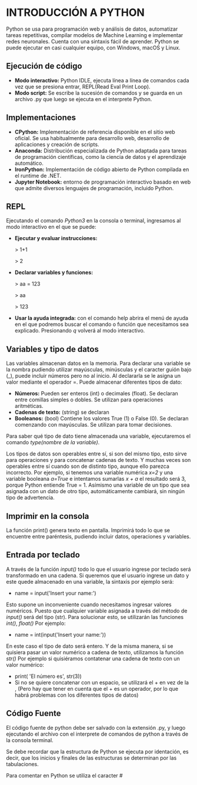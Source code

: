 # **INTRODUCCIÓN A PYTHON**

Python se usa para programación web y análisis de datos, automatizar tareas repetitivas, compilar modelos de Machine Learning e implementar redes neuronales. Cuenta con una sintaxis fácil de aprender. Python se puede ejecutar en casi cualquier equipo, con Windows, macOS y Linux.

## **Ejecución de código**
* **Modo interactivo:** Python IDLE, ejecuta línea a línea de comandos cada vez que se presiona entrar, REPL(Read Eval Print Loop).
* **Modo script:** Se escribe la sucesión de comandos y se guarda en un archivo .py que luego se ejecuta en el interprete Python.

## **Implementaciones**
* **CPython:** Implementación de referencia disponible en el sitio web oficial. Se usa habitualmente para desarrollo web, desarrollo de aplicaciones y creación de scripts.
* **Anaconda:** Distribución especializada de Python adaptada para tareas de programación científicas, como la ciencia de datos y el aprendizaje automático.
* **IronPython:** Implementación de código abierto de Python compilada en el runtime de .NET.
* **Jupyter Notebook:** entorno de programación interactivo basado en web que admite diversos lenguajes de programación, incluido Python.

## **REPL**
Ejecutando el comando *Python3* en la consola o terminal, ingresamos al modo interactivo en el que se puede:
* **Ejecutar y evaluar instrucciones:** 

    \> 1+1
    
    \> 2
* **Declarar variables y funciones:**

    \> aa = 123

    \> aa

    \> 123
* **Usar la ayuda integrada:** con el comando help abrira el menú de ayuda en el que podremos buscar el comando o función que necesitamos sea explicado. Presionando *q* volverá al modo interactivo.

## **Variables y tipo de datos**
Las variables almacenan datos en la memoria. Para declarar una variable se la nombra pudiendo utilizar mayúsculas, minúsculas y el caracter guión bajo (_), puede incluir números pero no al inicio. Al declararla se le asigna un valor mediante el operador =. Puede almacenar diferentes tipos de dato:
* **Números:** Pueden ser enteros (int) o decimales (float). Se declaran entre comillas simples o dobles. Se utilizan para operaciones aritméticas.
* **Cadenas de texto:** (string) se declaran
* **Booleanos:** (bool) Contiene los valores True (1) o False (0). Se declaran comenzando con mayúsculas. Se utilizan para tomar decisiones.

Para saber qué tipo de dato tiene almacenada una variable, ejecutaremos el comando *type(nombre de la variable)*.

Los tipos de datos son operables entre sí, si son del mismo tipo, esto sirve para operaciones y para concatenar cadenas de texto. Y muchas veces son operables entre sí cuando son de distinto tipo, aunque ello parezca incorrecto. Por ejemplo, si tenemos una variable numérica *x=2* y una variable booleana *a=True* e intentamos sumarlas *x + a* el resultado será 3, porque Python entiende True = 1. Asímismo una variable de un tipo que sea asignada con un dato de otro tipo, automáticamente cambiará, sin ningún tipo de advertencia.  

## **Imprimir en la consola**
La función print() genera texto en pantalla. Imprimirá todo lo que se encuentre entre paréntesis, pudiendo incluir datos, operaciones y variables.

## **Entrada por teclado**
A través de la función *input()* todo lo que el usuario ingrese por teclado será transformado en una cadena. Si queremos que el usuario ingrese un dato y este quede almacenado en una variable, la sintaxis por ejemplo será:
* name = input('Insert your name:')

Esto supone un inconveniente cuando necesitamos ingresar valores numéricos. Puesto que cualquier variable asignada a través del método de *input()* será del tipo (str). Para solucionar esto, se utilizarán las funciones *int()*, *float()* Por ejemplo:
* name = int(input('Insert your name:')) 

En este caso el tipo de dato será entero. Y de la misma manera, si se quisiera pasar un valor numérico a cadena de texto, utilizamos la función *str()* Por ejemplo si quisiéramos contatenar una cadena de texto con un valor numérico:
* print( 'El número es', str(3))
* Si no se quiere concatenar con un espacio, se utilizará el + en vez de la , (Pero hay que tener en cuenta que el + es un operador, por lo que habrá problemas con los diferentes tipos de datos)

## **Código Fuente**
El código fuente de python debe ser salvado con la extensión .py, y luego ejecutando el archivo con el interprete de comandos de python a través de la consola terminal. 

Se debe recordar que la estructura de Python se ejecuta por identación, es decir, que los inicios y finales de las estructuras se determinan por las tabulaciones.

Para comentar en Python se utiliza el caracter #